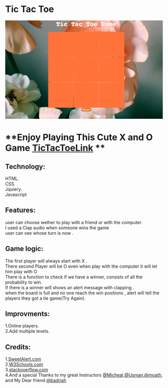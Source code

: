 # **Tic Tac Toe**</br>
![alt text](myimage.png)
# **Enjoy Playing This  Cute X and O Game  [TicTacToeLink](https://sajaalgadhi.github.io/project-1-TicTacToe/index2) **</br>

## Technology:</br>
HTML.</br>
CSS.</br>
Jquiery.</br>
Javascript</br>

## Features:</br>
user can choose wether to play with a friend or with the computer.</br>
I used a Clap audio  when someone wins the game</br>
user can see whose turn is now .</br>

## Game logic:</br>
The first player will always start with X .</br>
There second Player will be O even when play with the computer it will let him play with O</br>
There is a function to check if we have a winner, consists of all the probability to win.</br>
If there is a winner will shows an alert message with clapping .</br>
when the board is full and no one reach the win positions , alert will tell the players they got a tie game(Try Again).</br>

## Improvments: </br>
1.Online players.</br>
2.Add multiple levels.</br>

## Credits:</br>
1.[SweetAlert.com](www.sweetalert.js.org)</br>
2.[W3Schools.com](www.w3schools.com)</br>
3.[stackoverflow.com](www.stackoverflow.com)</br>
4.And a special Thanks to my great Instructors [@Micheal](https://github.com/micfin),[@Usman](https://github.com/usmanbashir),[@moath](https://github.com/mfalthaw), and My Dear friend [@badriah](https://github.com/badraih)
